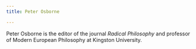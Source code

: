 ```yaml
---
title: Peter Osborne

---
```

Peter Osborne is the editor of the journal _Radical Philosophy_ and professor of Modern European Philosophy at Kingston University.
